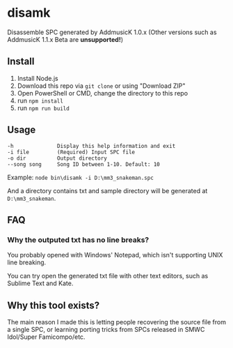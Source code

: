 # disamk

Disassemble SPC generated by AddmusicK 1.0.x (Other versions such as AddmusicK 1.1.x Beta are **unsupported!**)

## Install

1. Install Node.js
2. Download this repo via `git clone` or using "Download ZIP"
3. Open PowerShell or CMD, change the directory to this repo
4. run `npm install`
5. run `npm run build`

## Usage

```none
-h              Display this help information and exit
-i file         (Required) Input SPC file
-o dir          Output directory
--song song     Song ID between 1-10. Default: 10
```

Example: `node bin\disamk -i D:\mm3_snakeman.spc`

And a directory contains txt and sample directory will be generated at `D:\mm3_snakeman`.

## FAQ

### Why the outputed txt has no line breaks?

You probably opened with Windows' Notepad, which isn't supporting UNIX line breaking.

You can try open the generated txt file with other text editors, such as Sublime Text and Kate.

## Why this tool exists?

The main reason I made this is letting people recovering the source file from a single SPC, or learning porting tricks from SPCs released in SMWC Idol/Super Famicompo/etc.
